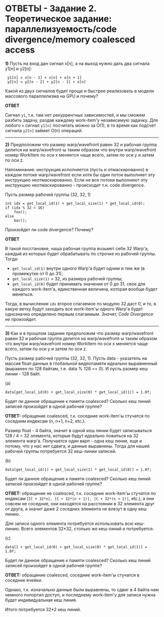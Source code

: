 # ОТВЕТЫ - Задание 2. Теоретическое задание: параллелизуемость/code divergence/memory coalesced access
**1)** Пусть на вход дан сигнал x[n], а на выход нужно дать два сигнала y1[n] и y2[n]:

```
 y1[n] = x[n - 1] + x[n] + x[n + 1]
 y2[n] = y2[n - 2] + y2[n - 1] + x[n]
```

Какой из двух сигналов будет проще и быстрее реализовать в модели массового параллелизма на GPU и почему?

**ОТВЕТ**

Сигнал `y1`, т.к. там нет рекуррентных зависимостей, и мы сможем разбить задачу, раздав каждому work-item'у независимую задачку. Для любого `n` сигнал `y1[n]` посчитать можно за O(1), в то время как подсчет сигнала `y2[n]` займет O(n) операций.

---

**2)** Предположим что размер warp/wavefront равен 32 и рабочая группа делится
 на warp/wavefront-ы таким образом что внутри warp/wavefront
 номер WorkItem по оси x меняется чаще всего, затем по оси y и затем по оси z.

Напоминание: инструкция исполняется (пусть и отмаскированно) в каждом потоке warp/wavefront если хотя бы один поток выполняет эту инструкцию неотмаскированно. Если не все потоки выполняют эту инструкцию неотмаскированно - происходит т.н. code divergence.

Пусть размер рабочей группы (32, 32, 1)

```
int idx = get_local_id(1) + get_local_size(1) * get_local_id(0);
if (idx % 32 < 16)
    foo();
else
    bar();
```

Произойдет ли code divergence? Почему?

**ОТВЕТ**

В такой посстановке, наша рабочая группа возьмет себе 32 Warp'а, каждый из которых будет обрабатывать по строчке из рабочей группы. Тогда:
* `get_local_id(1)` внутри одного Warp'а будет одним и тем же (в промежутке от 0 до 31);
* `get_local_size(1)` = 32, из размера рабочей группы;
* `get_local_id(0)` будет принимать значения от 0 до 31, свое для каждого work-item'а, единственная величина, которая вообще будет меняться.

Тогда, в вычислении `idx` второе слагаемое по модулю 32 даст 0, и то, в какую ветку будут заходить все work-item'ы одного Warp'а будет однозначно определено первым слагаемым.
*Значит, Code Divergence не произойдет.*

---

**3)** Как и в прошлом задании предположим что размер warp/wavefront равен 32 и рабочая группа делится
 на warp/wavefront-ы таким образом что внутри warp/wavefront
 номер WorkItem по оси x меняется чаще всего, затем по оси y и затем по оси z.

Пусть размер рабочей группы (32, 32, 1).
Пусть data - указатель на массив float-данных в глобальной видеопамяти идеально выравненный (выравнен по 128 байтам, т.е. data % 128 == 0). И пусть размер кеш линии - 128 байт.

(a)
```
data[get_local_id(0) + get_local_size(0) * get_local_id(1)] = 1.0f;
```
Будет ли данное обращение к памяти coalesced? Сколько кеш линий записей произойдет в одной рабочей группе?

**ОТВЕТ:** обращение coalesced, т.к. соседние work-item'ы стучатся по соседним индексам (n, n+1, n+2, etc.).

Размер float - 4 байта, значит в одной кеш линии будет записываться 128 / 4 = 32 элемента, которые будут идеально ложиться на 32 элемента warp'а. Получается один варп - одна кеш линия, еще и потому, что у нас нет сдвига, и данные выравнены. Тогда для нашей рабочей группы потребуется 32 кеш-линии записей.

(b)
```
data[get_local_id(1) + get_local_size(1) * get_local_id(0)] = 1.0f;
```
Будет ли данное обращение к памяти coalesced? Сколько кеш линий записей произойдет в одной рабочей группе?

**ОТВЕТ:** обращение не coalesced, т.к. соседние work-item'ы стучатся по индексам (`[C + 32*n], [C + 32*(n + 1)], [C + 32*(n + 2)]`, etc.), а они совсем не соседние, они находятся на расстоянии в 32 элемента друг от друга, а значит даже 2 соседних элемента не влезут в одну кеш линию.

Для записи одного элемента потребуется использовать всю кеш-линию. Всего элементов 32*32, столько же кеш-линий и потребуется.

(c)
```
data[1 + get_local_id(0) + get_local_size(0) * get_local_id(1)] = 1.0f;
```

Будет ли данное обращение к памяти coalesced? Сколько кеш линий записей произойдет в одной рабочей группе?

**ОТВЕТ:** обращение coalesced, соседние work-item'ы стучатся в соседние ячейки.

Однако, т.к. изначально данные были выравнены, то сдвиг в 4 байта нам немного попортил доступ, и последнему work-item'у для записи нужна будет индивидуальная кеш линия.

Итого потребуется 32*2 кеш линий.
